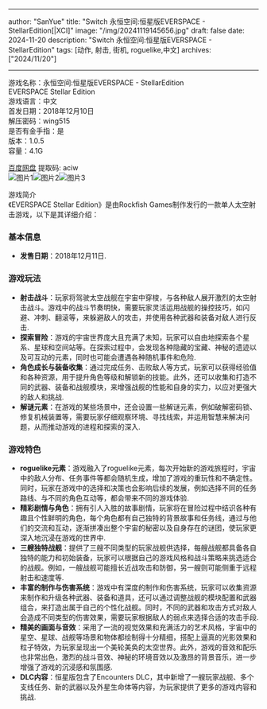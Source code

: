 
---
author: "SanYue"
title: "Switch 永恒空间:恒星版EVERSPACE - StellarEdition[|XCI]"
image: "/img/20241119145656.jpg"
draft: false
date: 2024-11-20
description: "Switch 永恒空间:恒星版EVERSPACE - StellarEdition"
tags: [动作, 射击, 街机, roguelike,中文]
archives: ["2024/11/20"]

---

游戏名称：永恒空间:恒星版EVERSPACE - StellarEdition   
EVERSPACE Stellar Edition    
游戏语言：中文  
首发日期：2018年12月10日  
解压密码：wing515  
是否有金手指：是  
版本：1.0.5   
容量：4.1G

[百度网盘](https://pan.baidu.com/s/1qPLQ3ttWaWnBvwr9rEc6Vw) 提取码: aciw  
![图片1](/img/c985ce.jpg)![图片2](/img/cec36e.jpg)![图片3](/img/a8ee48.jpg)  

游戏简介  
《EVERSPACE Stellar Edition》是由Rockfish Games制作发行的一款单人太空射击游戏，以下是其详细介绍：

### 基本信息
- **发售日期**：2018年12月11日.

### 游戏玩法
- **射击战斗**：玩家将驾驶太空战舰在宇宙中穿梭，与各种敌人展开激烈的太空射击战斗。游戏中的战斗节奏明快，需要玩家灵活运用战舰的操控技巧，如闪避、冲刺、翻滚等，来躲避敌人的攻击，并使用各种武器和装备对敌人进行反击.
- **探索冒险**：游戏的宇宙世界庞大且充满了未知，玩家可以自由地探索各个星系、星球和空间站等。在探索过程中，会发现各种隐藏的宝藏、神秘的遗迹以及可互动的元素，同时也可能会遭遇各种随机事件和危险.
- **角色成长与装备收集**：通过完成任务、击败敌人等方式，玩家可以获得经验值和各种资源，用于提升角色等级和解锁新的技能。此外，还可以收集和打造不同的武器、装备和战舰模块，来增强战舰的性能和自身的实力，以应对更强大的敌人和挑战.
- **解谜元素**：在游戏的某些场景中，还会设置一些解谜元素，例如破解密码锁、修复机械装置等，需要玩家仔细观察环境、寻找线索，并运用智慧来解决问题，从而推动游戏的进程和探索的深入.

### 游戏特色
- **roguelike元素**：游戏融入了roguelike元素，每次开始新的游戏旅程时，宇宙中的敌人分布、任务事件等都会随机生成，增加了游戏的重玩性和不确定性。同时，玩家在游戏中的选择和决策也会影响后续的发展，例如选择不同的任务路线、与不同的角色互动等，都会带来不同的游戏体验.
- **精彩剧情与角色**：拥有引人入胜的故事剧情，玩家将在冒险过程中结识各种有趣且个性鲜明的角色，每个角色都有自己独特的背景故事和任务线，通过与他们的交流和互动，逐渐拼凑出整个宇宙的秘密以及自身存在的谜团，使玩家更深入地沉浸在游戏的世界中.
- **三艘独特战舰**：提供了三艘不同类型的玩家战舰供选择，每艘战舰都具备各自独特的能力和初始装备，玩家可以根据自己的游戏风格和战斗策略来挑选适合的战舰。例如，一艘战舰可能擅长近战攻击和防御，另一艘则可能侧重于远程射击和速度等.
- **丰富的制作与伤害系统**：游戏中有深度的制作和伤害系统，玩家可以收集资源来制作和升级各种武器、装备和道具，还可以通过调整战舰的模块配置和武器组合，来打造出属于自己的个性化战舰。同时，不同的武器和攻击方式对敌人会造成不同类型的伤害效果，需要玩家根据敌人的弱点来选择合适的攻击手段.
- **精美的画面与音效**：采用了一流的视觉效果和充满活力的艺术风格，宇宙中的星空、星球、战舰等场景和物体都绘制得十分精细，搭配上逼真的光影效果和粒子特效，为玩家呈现出一个美轮美奂的太空世界。此外，游戏的音效和配乐也非常出色，激烈的战斗音效、神秘的环境音效以及激昂的背景音乐，进一步增强了游戏的沉浸感和氛围感.
- **DLC内容**：恒星版包含了Encounters DLC，其中新增了一艘玩家战舰、多个支线任务、新的武器以及外星生命体等内容，为玩家提供了更多的游戏内容和挑战.
 
